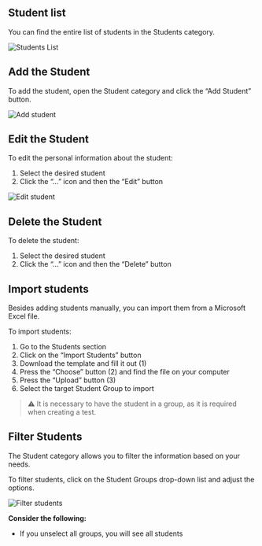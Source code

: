 ﻿## Student list

You can find the entire list of students in the Students category.

![Students List](/images/docs/students/students/1.png)

## Add the Student

To add the student, open the Student category and click the “Add Student” button.

![Add student](/images/docs/students/students/2.png)

## Edit the Student

To edit the personal information about the student:

1.  Select the desired student
2.  Click the “…” icon and then the “Edit” button

![Edit student](/images/docs/students/students/3.png)

## Delete the Student

To delete the student:

1.  Select the desired student
2.  Click the “…” icon and then the “Delete” button

## Import students

Besides adding students manually, you can import them from a Microsoft Excel file.

To import students:

1.  Go to the Students section
2.  Click on the “Import Students” button
3.  Download the template and fill it out (1)
4.  Press the “Choose” button (2) and find the file on your computer
5.  Press the “Upload” button (3)
6.  Select the target Student Group to import

> ⚠️ It is necessary to have the student in a group, as it is required when creating a test.

## Filter Students

The Student category allows you to filter the information based on your needs.

To filter students, click on the Student Groups drop-down list and adjust the options.

![Filter students](/images/docs/students/students/4.png)

**Consider the following:**

-   If you unselect all groups, you will see all students
